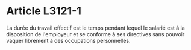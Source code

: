 # Article L3121-1

La durée du travail effectif est le temps pendant lequel le salarié est à la disposition de l'employeur et se conforme à ses directives sans pouvoir vaquer librement à des occupations personnelles.
